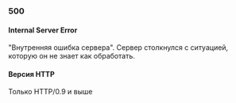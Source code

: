 ### 500

#### Internal Server Error	

"Внутренняя ошибка сервера". Сервер столкнулся с ситуацией, которую он не знает как обработать.	

#### Версия HTTP

Только HTTP/0.9 и выше